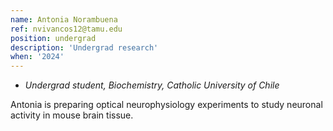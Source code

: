 ```yaml
---
name: Antonia Norambuena
ref: nvivancos12@tamu.edu
position: undergrad
description: 'Undergrad research'
when: '2024'
---
```


- _Undergrad student, Biochemistry, Catholic University of Chile_

Antonia is preparing optical neurophysiology experiments to study neuronal activity in mouse brain tissue. 